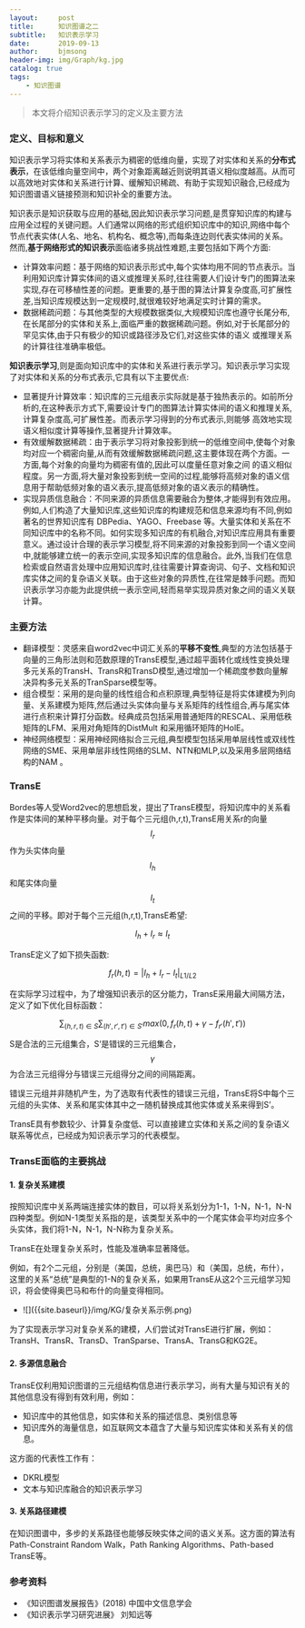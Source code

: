 ```yaml
---
layout:     post
title:      知识图谱之二
subtitle:   知识表示学习
date:       2019-09-13
author:     bjmsong
header-img: img/Graph/kg.jpg
catalog: true
tags:
    - 知识图谱
---
```


> 本文将介绍知识表示学习的定义及主要方法

### 定义、目标和意义

知识表示学习将实体和关系表示为稠密的低维向量，实现了对实体和关系的**分布式表示**，在该低维向量空间中，两个对象距离越近则说明其语义相似度越高。从而可以高效地对实体和关系进行计算、缓解知识稀疏、有助于实现知识融合,已经成为知识图谱语义链接预测和知识补全的重要方法。

知识表示是知识获取与应用的基础,因此知识表示学习问题,是贯穿知识库的构建与应用全过程的关键问题。人们通常以网络的形式组织知识库中的知识,网络中每个节点代表实体(人名、地名、机构名、概念等),而每条连边则代表实体间的关系。然而,**基于网络形式的知识表示**面临诸多挑战性难题,主要包括如下两个方面:
- 计算效率问题：基于网络的知识表示形式中,每个实体均用不同的节点表示。当利用知识库计算实体间的语义或推理关系时,往往需要人们设计专门的图算法来实现,存在可移植性差的问题。更重要的,基于图的算法计算复杂度高,可扩展性差,当知识库规模达到一定规模时,就很难较好地满足实时计算的需求。
- 数据稀疏问题：与其他类型的大规模数据类似,大规模知识库也遵守长尾分布,在长尾部分的实体和关系上,面临严重的数据稀疏问题。例如,对于长尾部分的罕见实体,由于只有极少的知识或路径涉及它们,对这些实体的语义
或推理关系的计算往往准确率极低。

**知识表示学习**,则是面向知识库中的实体和关系进行表示学习。知识表示学习实现了对实体和关系的分布式表示,它具有以下主要优点:
- 显著提升计算效率：知识库的三元组表示实际就是基于独热表示的。如前所分析的,在这种表示方式下,需要设计专门的图算法计算实体间的语义和推理关系,计算复杂度高,可扩展性差。而表示学习得到的分布式表示,则能够
高效地实现语义相似度计算等操作,显著提升计算效率。
- 有效缓解数据稀疏：由于表示学习将对象投影到统一的低维空间中,使每个对象均对应一个稠密向量,从而有效缓解数据稀疏问题,这主要体现在两个方面。一方面,每个对象的向量均为稠密有值的,因此可以度量任意对象之间
的语义相似程度。另一方面,将大量对象投影到统一空间的过程,能够将高频对象的语义信息用于帮助低频对象的语义表示,提高低频对象的语义表示的精确性。
- 实现异质信息融合：不同来源的异质信息需要融合为整体,才能得到有效应用。例如,人们构造了大量知识库,这些知识库的构建规范和信息来源均有不同,例如著名的世界知识库有 DBPedia、YAGO、Freebase 等。大量实体和关系在不同知识库中的名称不同。如何实现多知识库的有机融合,对知识库应用具有重要意义。通过设计合理的表示学习模型,将不同来源的对象投影到同一个语义空间中,就能够建立统一的表示空间,实现多知识库的信息融合。此外,当我们在信息检索或自然语言处理中应用知识库时,往往需要计算查询词、句子、文档和知识库实体之间的复杂语义关联。由于这些对象的异质性,在往常是棘手问题。而知识表示学习亦能为此提供统一表示空间,轻而易举实现异质对象之间的语义关联计算。

### 主要方法
- 翻译模型：灵感来自word2vec中词汇关系的**平移不变性**,典型的方法包括基于向量的三角形法则和范数原理的TransE模型,通过超平面转化或线性变换处理多元关系的TransH、TransR和TransD模型,通过增加一个稀疏度参数向量解决异构多元关系的TranSparse模型等。
- 组合模型：采用的是向量的线性组合和点积原理,典型特征是将实体建模为列向量、关系建模为矩阵,然后通过头实体向量与关系矩阵的线性组合,再与尾实体进行点积来计算打分函数。经典成员包括采用普通矩阵的RESCAL、采用低秩矩阵的LFM、采用对角矩阵的DistMult 和采用循环矩阵的HolE。
- 神经网络模型：采用神经网络拟合三元组,典型模型包括采用单层线性或双线性网络的SME、采用单层非线性网络的SLM、NTN和MLP,以及采用多层网络结构的NAM 。

### TransE
Bordes等人受Word2vec的思想启发，提出了TransE模型，将知识库中的关系看作是实体间的某种平移向量。对于每个三元组(h,r,t),TransE用关系r的向量$$I_r$$作为头实体向量$$I_h$$和尾实体向量$$I_t$$之间的平移。即对于每个三元组(h,r,t),TransE希望:

$$I_h+I_r \approx I_t$$

TransE定义了如下损失函数:

$$f_r(h,t)=|I_h+I_r-I_t|_{L1/L2}$$

在实际学习过程中，为了增强知识表示的区分能力，TransE采用最大间隔方法，定义了如下优化目标函数：

$$\displaystyle \sum_{(h,r,t) \in S}\sum_{(h',r',t') \in S'}{max(0,f_r(h,t)+\gamma-f_{r'}(h',t'))} $$

S是合法的三元组集合，S‘是错误的三元组集合，$$\gamma$$ 为合法三元组得分与错误三元组得分之间的间隔距离。

错误三元组并非随机产生，为了选取有代表性的错误三元组，TransE将S中每个三元组的头实体、关系和尾实体其中之一随机替换成其他实体或关系来得到S’。

TransE具有参数较少、计算复杂度低、可以直接建立实体和关系之间的复杂语义联系等优点，已经成为知识表示学习的代表模型。


### TransE面临的主要挑战

#### 1. 复杂关系建模

按照知识库中关系两端连接实体的数目，可以将关系划分为1-1，1-N，N-1，N-N四种类型。例如N-1类型关系指的是，该类型关系中的一个尾实体会平均对应多个头实体，我们将1-N，N-1，N-N称为复杂关系。

TransE在处理复杂关系时，性能及准确率显著降低。

例如，有2个二元组，分别是（美国，总统，奥巴马）和（美国，总统，布什），这里的关系“总统”是典型的1-N的复杂关系，如果用TransE从这2个三元组学习知识，将会使得奥巴马和布什的向量变得相同。

<ul> 
<li markdown="1"> 
![]({{site.baseurl}}/img/KG/复杂关系示例.png) 
</li> 
</ul> 

为了实现表示学习对复杂关系的建模，人们尝试对TransE进行扩展，例如：TransH、TransR、TransD、TranSparse、TransA、TransG和KG2E。

#### 2. 多源信息融合

TransE仅利用知识图谱的三元组结构信息进行表示学习，尚有大量与知识有关的其他信息没有得到有效利用，例如：

- 知识库中的其他信息，如实体和关系的描述信息、类别信息等
- 知识库外的海量信息，如互联网文本蕴含了大量与知识库实体和关系有关的信息。

这方面的代表性工作有：

- DKRL模型
- 文本与知识库融合的知识表示学习

#### 3. 关系路径建模

在知识图谱中，多步的关系路径也能够反映实体之间的语义关系。这方面的算法有Path-Constraint Random Walk，Path Ranking Algorithms、Path-based TransE等。


### 参考资料
- 《知识图谱发展报告》(2018) 中国中文信息学会
- 《知识表示学习研究进展》 刘知远等